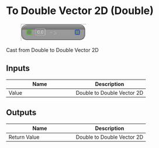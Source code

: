 # To Double Vector 2D (Double)

<div align="left" data-full-width="false"><figure><img src="../../../../api/Math/Conversions/To_Double_Vector_2D_(Double).png" alt=""><figcaption></figcaption></figure></div>

Cast from Double to Double Vector 2D

## Inputs

<table><thead><tr><th width="170">Name</th><th>Description</th></tr></thead><tbody><tr><td>Value</td><td>Double to Double Vector 2D</td></tr></tbody></table>

## Outputs

<table><thead><tr><th width="170">Name</th><th>Description</th></tr></thead><tbody><tr><td>Return Value</td><td>Double to Double Vector 2D</td></tr></tbody></table>
